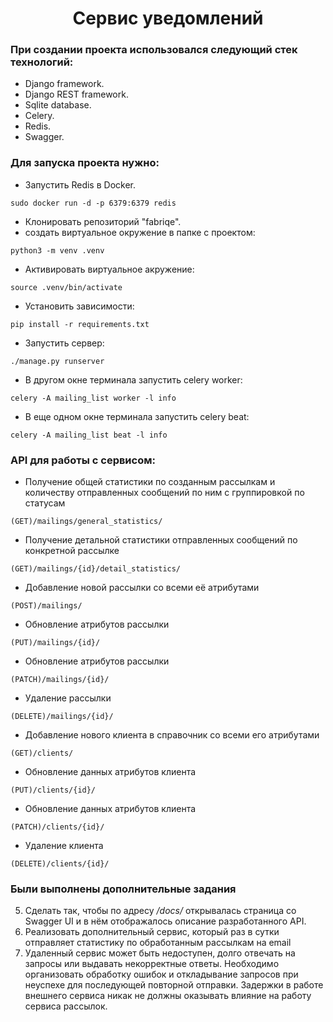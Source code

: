 <h1 align="center">Сервис уведомлений</h1>

### При создании проекта использовался следующий стек технологий:
- Django framework.
- Django REST framework.
- Sqlite database.
- Celery.
- Redis.
- Swagger.

### Для запуска проекта нужно:
- Запустить Redis в Docker.
```
sudo docker run -d -p 6379:6379 redis
```
- Клонировать репозиторий "fabriqe".
- создать виртуальное окружение в папке с проектом:
```
python3 -m venv .venv
```
- Активировать виртуальное акружение:
```
source .venv/bin/activate
```
- Установить зависимости:
```
pip install -r requirements.txt
```
- Запустить сервер:
```
./manage.py runserver
```
- В другом окне терминала запустить celery worker:
```
celery -A mailing_list worker -l info
```
- В еще одном окне терминала запустить celery beat:
```
celery -A mailing_list beat -l info
```
### API для работы с сервисом:
- Получение общей статистики по созданным рассылкам и количеству отправленных сообщений по ним с группировкой по статусам
```
(GET)/mailings/general_statistics/
```
- Получение детальной статистики отправленных сообщений по конкретной рассылке
```
(GET)/mailings/{id}/detail_statistics/
```
- Добавление новой рассылки со всеми её атрибутами
```
(POST)/mailings/
```
- Обновление атрибутов рассылки
```
(PUT)/mailings/{id}/
```
- Обновление атрибутов рассылки
```
(PATCH)/mailings/{id}/
```
- Удаление рассылки
```
(DELETE)/mailings/{id}/
```
- Добавление нового клиента в справочник со всеми его атрибутами
```
(GET)/clients/
```
- Обновление данных атрибутов клиента
```
(PUT)/clients/{id}/
```
- Обновление данных атрибутов клиента
```
(PATCH)/clients/{id}/
```
- Удаление клиента
```
(DELETE)/clients/{id}/
```

### Были выполнены дополнительные задания
5. Сделать так, чтобы по адресу */docs/* открывалась страница со Swagger UI и в нём отображалось описание разработанного API.
8. Реализовать дополнительный сервис, который раз в сутки отправляет статистику по обработанным рассылкам на email
9. Удаленный сервис может быть недоступен, долго отвечать на запросы или выдавать некорректные ответы. Необходимо организовать обработку ошибок и откладывание запросов при неуспехе для последующей повторной отправки. Задержки в работе внешнего сервиса никак не должны оказывать влияние на работу сервиса рассылок.



